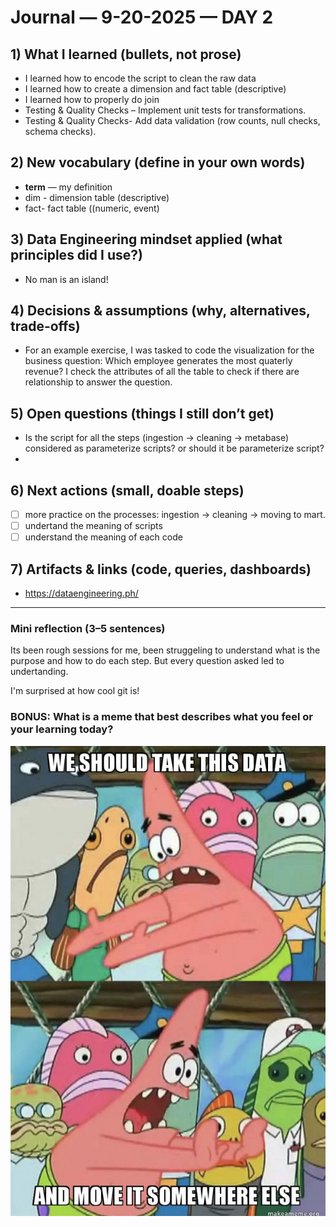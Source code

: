 # Journal — 9-20-2025 — DAY 2

## 1) What I learned (bullets, not prose)
- I learned how to encode the script to clean the raw data
- I learned how to create a dimension  and fact table (descriptive)
- I learned how to properly do join
- Testing & Quality Checks – Implement unit tests for transformations.
- Testing & Quality Checks- Add data validation (row counts, null checks, schema checks).

## 2) New vocabulary (define in your own words)
- **term** — my definition
- dim - dimension table (descriptive)
- fact- fact table ((numeric, event)

## 3) Data Engineering mindset applied (what principles did I use?)
- No man is an island!

## 4) Decisions & assumptions (why, alternatives, trade-offs)
- For an example exercise, I was tasked to code the visualization for the business question: Which employee generates the most quaterly revenue? I check the attributes of all the table to check if there are relationship to answer the question. 

## 5) Open questions (things I still don’t get)
- Is the script for all the steps (ingestion -> cleaning -> metabase) considered as parameterize scripts? or should it be parameterize script?
- 

## 6) Next actions (small, doable steps)
- [ ] more practice on the processes: ingestion -> cleaning -> moving to mart.
- [ ] undertand the meaning of scripts
- [ ] understand the meaning of each code

## 7) Artifacts & links (code, queries, dashboards)
- https://dataengineering.ph/

---

### Mini reflection (3–5 sentences)
Its been rough sessions for me, been struggeling to understand what is the purpose  and how to do each step. But every question asked led to undertanding. 

I'm surprised at how cool git is!


### BONUS: What is a meme that best describes what you feel or your learning today?

![Alt text](../assets/meme.png "chaotic mind?")

